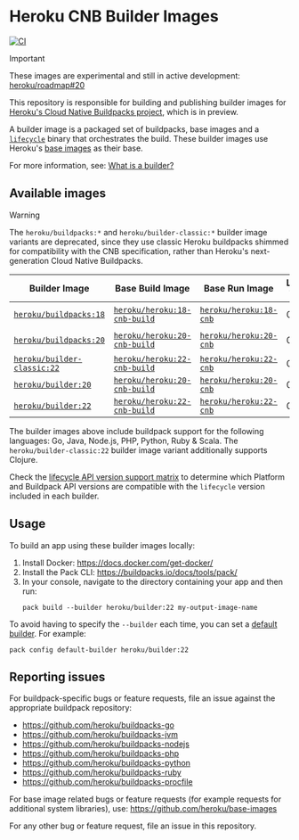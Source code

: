 # Heroku CNB Builder Images

[![CI](https://github.com/heroku/cnb-builder-images/actions/workflows/build-test-publish.yml/badge.svg)](https://github.com/heroku/cnb-builder-images/actions/workflows/build-test-publish.yml)

> [!IMPORTANT]
> These images are experimental and still in active development: [heroku/roadmap#20](https://github.com/heroku/roadmap/issues/20)

This repository is responsible for building and publishing builder images for [Heroku's Cloud Native Buildpacks project](https://github.com/heroku/buildpacks), which is in preview.

A builder image is a packaged set of buildpacks, base images and a [`lifecycle`](https://github.com/buildpacks/lifecycle)
binary that orchestrates the build. These builder images use Heroku's [base images](https://github.com/heroku/base-images)
as their base.

For more information, see: [What is a builder?](https://buildpacks.io/docs/for-platform-operators/concepts/builder/)

## Available images

> [!WARNING]
> The `heroku/buildpacks:*` and `heroku/builder-classic:*` builder image variants are deprecated,
> since they use classic Heroku buildpacks shimmed for compatibility with the CNB specification,
> rather than Heroku's next-generation Cloud Native Buildpacks.

| Builder Image                                       | Base Build Image                            | Base Run Image                        | Lifecycle Version | Buildpack Types  | Status      |
|-----------------------------------------------------|---------------------------------------------|---------------------------------------|-------------------|------------------|-------------|
| [`heroku/buildpacks:18`][buildpacks-tags]           | [`heroku/heroku:18-cnb-build`][heroku-tags] | [`heroku/heroku:18-cnb`][heroku-tags] | 0.16.1            | Shimmed + Native | End-of-life |
| [`heroku/buildpacks:20`][buildpacks-tags]           | [`heroku/heroku:20-cnb-build`][heroku-tags] | [`heroku/heroku:20-cnb`][heroku-tags] | 0.17.5            | Shimmed + Native | Deprecated  |
| [`heroku/builder-classic:22`][builder-classic-tags] | [`heroku/heroku:22-cnb-build`][heroku-tags] | [`heroku/heroku:22-cnb`][heroku-tags] | 0.17.5            | Shimmed          | Deprecated  |
| [`heroku/builder:20`][builder-tags]                 | [`heroku/heroku:20-cnb-build`][heroku-tags] | [`heroku/heroku:20-cnb`][heroku-tags] | 0.19.0            | Native           | Available   |
| [`heroku/builder:22`][builder-tags]                 | [`heroku/heroku:22-cnb-build`][heroku-tags] | [`heroku/heroku:22-cnb`][heroku-tags] | 0.19.0            | Native           | Recommended |

The builder images above include buildpack support for the following languages: Go, Java, Node.js, PHP, Python, Ruby & Scala. The `heroku/builder-classic:22` builder image variant additionally supports Clojure.

Check the [lifecycle API version support matrix](https://github.com/buildpacks/lifecycle#supported-apis) to determine
which Platform and Buildpack API versions are compatible with the `lifecycle` version included in each builder.

## Usage

To build an app using these builder images locally:

1. Install Docker: https://docs.docker.com/get-docker/
2. Install the Pack CLI: https://buildpacks.io/docs/tools/pack/
3. In your console, navigate to the directory containing your app and then run:
   ```term
   pack build --builder heroku/builder:22 my-output-image-name
   ```

To avoid having to specify the `--builder` each time, you can set a
[default builder](https://buildpacks.io/docs/tools/pack/cli/pack_config_default-builder/). For example:

```term
pack config default-builder heroku/builder:22
```

## Reporting issues

For buildpack-specific bugs or feature requests, file an issue against the appropriate buildpack repository:

- https://github.com/heroku/buildpacks-go
- https://github.com/heroku/buildpacks-jvm
- https://github.com/heroku/buildpacks-nodejs
- https://github.com/heroku/buildpacks-php
- https://github.com/heroku/buildpacks-python
- https://github.com/heroku/buildpacks-ruby
- https://github.com/heroku/buildpacks-procfile

For base image related bugs or feature requests (for example requests for additional system libraries), use:
https://github.com/heroku/base-images

For any other bug or feature request, file an issue in this repository.

[builder-tags]: https://hub.docker.com/r/heroku/builder/tags
[builder-classic-tags]: https://hub.docker.com/r/heroku/builder-classic/tags
[buildpacks-tags]: https://hub.docker.com/r/heroku/buildpacks/tags
[heroku-tags]: https://hub.docker.com/r/heroku/heroku/tags
